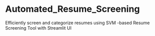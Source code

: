 # Automated_Resume_Screening
Efficiently screen and categorize resumes using SVM -based Resume Screening Tool with Streamlit UI
